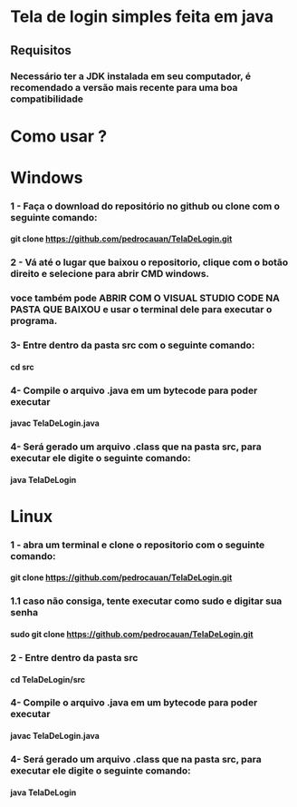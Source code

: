 # Tela de login simples feita em java

## Requisitos
### Necessário ter a JDK instalada em seu computador, é recomendado a versão mais recente para uma boa compatibilidade

# Como usar ?

# Windows
### 1 - Faça o download do repositório no github ou clone com o seguinte comando: 
#### git clone https://github.com/pedrocauan/TelaDeLogin.git

### 2 - Vá até o lugar que baixou o repositorio, clique com o botão direito e selecione para abrir CMD windows.
###     voce também pode ABRIR COM O VISUAL STUDIO CODE NA PASTA QUE BAIXOU e usar o terminal dele para executar o programa.

### 3-  Entre dentro da pasta src com o seguinte comando:
####    cd src

### 4-  Compile o arquivo .java em um bytecode para poder executar
####    javac TelaDeLogin.java

### 4-  Será gerado um arquivo .class que na pasta src, para executar ele digite o seguinte comando:
####    java TelaDeLogin

# Linux
### 1 - abra um terminal e clone o repositorio com o seguinte comando: 
####    git clone https://github.com/pedrocauan/TelaDeLogin.git
###     1.1 caso não consiga, tente executar como sudo e digitar sua senha
####    sudo git clone https://github.com/pedrocauan/TelaDeLogin.git

### 2 - Entre dentro da pasta src
####    cd TelaDeLogin/src

### 4-  Compile o arquivo .java em um bytecode para poder executar
####    javac TelaDeLogin.java

### 4-  Será gerado um arquivo .class que na pasta src, para executar ele digite o seguinte comando:
####    java TelaDeLogin

